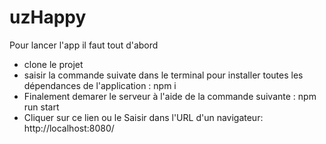 # uzHappy
Pour lancer l'app il faut tout d'abord
  - clone le projet
  - saisir la commande suivate dans le terminal pour installer toutes les dépendances de l'application  : npm i
  - Finalement demarer le serveur à l'aide de la commande suivante : npm run start
  - Cliquer sur ce lien ou le Saisir dans l'URL d'un navigateur: http://localhost:8080/
